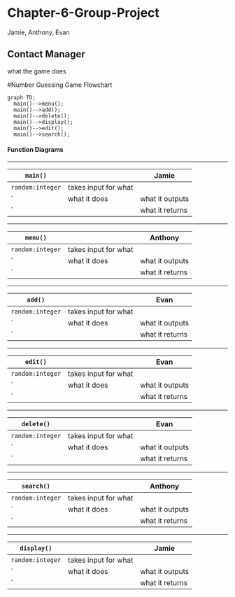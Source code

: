 # Chapter-6-Group-Project
Jamie, Anthony, Evan
## Contact Manager
what the game does

#Number Guessing Game
 Flowchart
```mermaid
graph TD;
  main()-->menu();
  main()-->add();
  main()-->delete();
  main()-->display();
  main()-->edit();
  main()-->search();

```

#### Function Diagrams


***
| `main()`    |               |   Jamie     |
| ------------------ | ------------- | ----------- |
| `random:integer`    | takes input for what  |              |
| `    | what it does  | what it outputs         |
| `     |  | what it returns |
***
| `menu()`    |               |   Anthony     |
| ------------------ | ------------- | ----------- |
| `random:integer`    | takes input for what  |              |
| `    | what it does  | what it outputs         |
| `     |  | what it returns |
***
| `add()`    |               |   Evan     |
| ------------------ | ------------- | ----------- |
| `random:integer`    | takes input for what  |              |
| `    | what it does  | what it outputs         |
| `     |  | what it returns |
***
| `edit()`    |               |   Evan     |
| ------------------ | ------------- | ----------- |
| `random:integer`    | takes input for what  |              |
| `    | what it does  | what it outputs         |
| `     |  | what it returns |
***
| `delete()`    |               |   Evan     |
| ------------------ | ------------- | ----------- |
| `random:integer`    | takes input for what  |              |
| `    | what it does  | what it outputs         |
| `     |  | what it returns |
***
| `search()`    |               |   Anthony     |
| ------------------ | ------------- | ----------- |
| `random:integer`    | takes input for what  |              |
| `    | what it does  | what it outputs         |
| `     |  | what it returns |
***
| `display()`    |               |   Jamie     |
| ------------------ | ------------- | ----------- |
| `random:integer`    | takes input for what  |              |
| `    | what it does  | what it outputs         |
| `     |  | what it returns |
